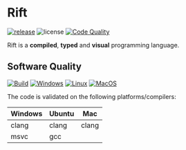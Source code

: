 # Rift

[![release](https://img.shields.io/github/release/PipeRift/rift?labelColor=394047)](https://github.com/PipeRift/rift/releases) ![license](https://img.shields.io/github/license/PipeRift/rift?labelColor=394047) [![Code Quality](https://api.codacy.com/project/badge/Grade/a377314fe8ae4a2bb17159bce8a1ac76)](https://app.codacy.com/gh/PipeRift/rift?utm_source=github.com&utm_medium=referral&utm_content=PipeRift/rift&utm_campaign=Badge_Grade)

Rift is a **compiled**, **typed** and **visual** programming language.

## Software Quality

[![Build](https://github.com/PipeRift/rift/workflows/CI/CD/badge.svg)](https://github.com/PipeRift/rift/actions) [![Windows](https://github.com/PipeRift/rift/workflows/windows-cicd/badge.svg)](https://github.com/PipeRift/rift/actions) [![Linux](https://github.com/PipeRift/rift/workflows/linux-cicd/badge.svg)](https://github.com/PipeRift/rift/actions) [![MacOS](https://github.com/PipeRift/rift/workflows/macos-cicd/badge.svg)](https://github.com/PipeRift/rift/actions)

The code is validated on the following platforms/compilers:

| Windows | Ubuntu | Mac   |
| ------- | ------ | ----- |
| clang   | clang  | clang |
| msvc    | gcc    |       |
